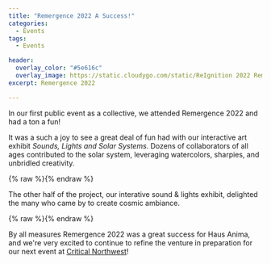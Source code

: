 ```yaml
---
title: "Remergence 2022 A Success!"
categories:
  - Events
tags:
  - Events

header:
  overlay_color: "#5e616c"
  overlay_image: https://static.cloudygo.com/static/ReIgnition 2022 Remergence/IMG_1377.jpg
excerpt: Remergence 2022

---
```


In our first public event as a collective, we attended Remergence 2022 and had a ton a fun!

It was a such a joy to see a great deal of fun had with our interactive art exhibit *Sounds, Lights and Solar Systems*. Dozens of collaborators of all ages contributed to the solar system, leveraging watercolors, sharpies, and unbridled creativity.

{% raw %}<img src="https://static.cloudygo.com/static/ReIgnition 2022 Remergence/IMG_1381.jpg" alt="" class="full">{% endraw %}

The other half of the project, our interative sound & lights exhibit, delighted the many who came by to create cosmic ambiance. 

{% raw %}<img src="https://static.cloudygo.com/static/ReIgnition 2022 Remergence/IMG_1365.jpg" alt="" class="full">{% endraw %}

By all measures Remergence 2022 was a great success for Haus Anima, and we're very excited to continue to refine the venture in preparation for our next event at [Critical Northwest](https://criticalnw.org/)!